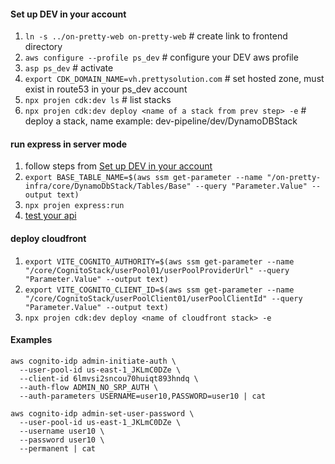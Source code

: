 #### Set up DEV in your account
1. `ln -s ../on-pretty-web on-pretty-web` # create link to frontend directory
2. `aws configure --profile ps_dev` # configure your DEV aws profile
3. `asp ps_dev` # activate 
4. `export CDK_DOMAIN_NAME=vh.prettysolution.com` # set hosted zone, must exist in route53 in your ps_dev account
5. `npx projen cdk:dev ls` # list stacks
6. `npx projen cdk:dev deploy <name of a stack from prev step> -e` # deploy a stack, name example: dev-pipeline/dev/DynamoDBStack

#### run express in server mode
1. follow steps from [Set up DEV in your account](#set-up-dev-in-your-account)
2. `export BASE_TABLE_NAME=$(aws ssm get-parameter --name "/on-pretty-infra/core/DynamoDbStack/Tables/Base" --query "Parameter.Value" --output text)`
3. `npx projen express:run`
4. [test your api](src/stacks/api-gateway/api-lambda/debug/report-api.http)

#### deploy cloudfront
1. `export VITE_COGNITO_AUTHORITY=$(aws ssm get-parameter --name "/core/CognitoStack/userPool01/userPoolProviderUrl" --query "Parameter.Value" --output text)`
2. `export VITE_COGNITO_CLIENT_ID=$(aws ssm get-parameter --name "/core/CognitoStack/userPoolClient01/userPoolClientId" --query "Parameter.Value" --output text)`
3. `npx projen cdk:dev deploy <name of cloudfront stack> -e`

#### Examples
```shell
aws cognito-idp admin-initiate-auth \
  --user-pool-id us-east-1_JKLmC0DZe \
  --client-id 6lmvsi2sncou70huiqt893hndq \
  --auth-flow ADMIN_NO_SRP_AUTH \
  --auth-parameters USERNAME=user10,PASSWORD=user10 | cat
```
```shell
aws cognito-idp admin-set-user-password \
  --user-pool-id us-east-1_JKLmC0DZe \
  --username user10 \
  --password user10 \
  --permanent | cat
```